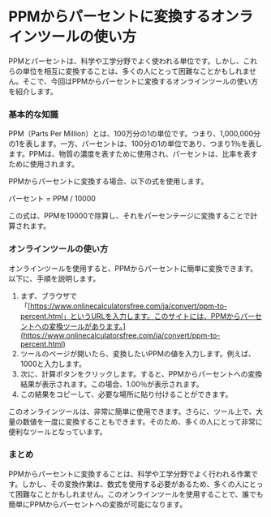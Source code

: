 PPMからパーセントに変換するオンラインツールの使い方
===========================

PPMとパーセントは、科学や工学分野でよく使われる単位です。しかし、これらの単位を相互に変換することは、多くの人にとって困難なことかもしれません。そこで、今回はPPMからパーセントに変換するオンラインツールの使い方を紹介します。

### 基本的な知識

PPM（Parts Per Million）とは、100万分の1の単位です。つまり、1,000,000分の1を表します。一方、パーセントは、100分の1の単位であり、つまり1％を表します。PPMは、物質の濃度を表すために使用され、パーセントは、比率を表すために使用されます。

PPMからパーセントに変換する場合、以下の式を使用します。

パーセント = PPM / 10000

この式は、PPMを10000で除算し、それをパーセンテージに変換することで計算されます。

### オンラインツールの使い方

オンラインツールを使用すると、PPMからパーセントに簡単に変換できます。以下に、手順を説明します。

1. まず、ブラウザで「[https://www.onlinecalculatorsfree.com/ja/convert/ppm-to-percent.html」というURLを入力します。このサイトには、PPMからパーセントへの変換ツールがあります。](https://www.onlinecalculatorsfree.com/ja/convert/ppm-to-percent.html)
2. ツールのページが開いたら、変換したいPPMの値を入力します。例えば、1000と入力します。
3. 次に、計算ボタンをクリックします。すると、PPMからパーセントへの変換結果が表示されます。この場合、1.00％が表示されます。
4. この結果をコピーして、必要な場所に貼り付けることができます。

このオンラインツールは、非常に簡単に使用できます。さらに、ツール上で、大量の数値を一度に変換することもできます。そのため、多くの人にとって非常に便利なツールとなっています。

### まとめ

PPMからパーセントに変換することは、科学や工学分野でよく行われる作業です。しかし、その変換作業は、数式を使用する必要があるため、多くの人にとって困難なことかもしれません。このオンラインツールを使用することで、誰でも簡単にPPMからパーセントへの変換が可能になります。